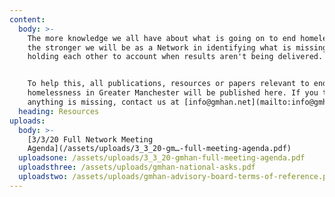 ```yaml
---
content:
  body: >-
    The more knowledge we all have about what is going on to end homelessness,
    the stronger we will be as a Network in identifying what is missing and
    holding each other to account when results aren't being delivered. 


    To help this, all publications, resources or papers relevant to ending
    homelessness in Greater Manchester will be published here. If you think
    anything is missing, contact us at [info@gmhan.net](mailto:info@gmhan.net).
  heading: Resources
uploads:
  body: >-
    [3/3/20 Full Network Meeting
    Agenda](/assets/uploads/3_3_20-gm…-full-meeting-agenda.pdf)
  uploadsone: /assets/uploads/3_3_20-gmhan-full-meeting-agenda.pdf
  uploadsthree: /assets/uploads/gmhan-national-asks.pdf
  uploadstwo: /assets/uploads/gmhan-advisory-board-terms-of-reference.pdf
---
```


